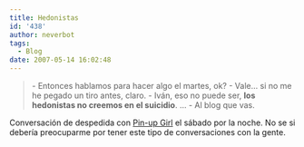 ```yaml
---
title: Hedonistas
id: '438'
author: neverbot
tags:
  - Blog
date: 2007-05-14 16:02:48
---
```


> \- Entonces hablamos para hacer algo el martes, ok? 
  \- Vale... si no me he pegado un tiro antes, claro. 
  \- Iván, eso no puede ser, **los hedonistas no creemos en el suicidio**. 
  ... 
  \- Al blog que vas.

Conversación de despedida con [Pin-up Girl](http://malgustoytipicachica.blogspot.com/) el sábado por la noche. No se si debería preocuparme por tener este tipo de conversaciones con la gente.